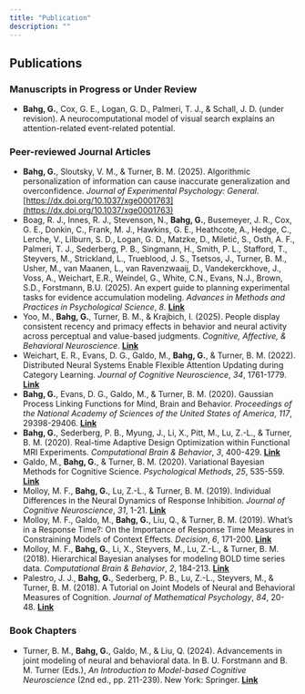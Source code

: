 ```yaml
---
title: "Publication"
description: ""
---
```


## Publications

### Manuscripts in Progress or Under Review
 * **Bahg, G.**, Cox, G. E., Logan, G. D., Palmeri, T. J., & Schall, J. D. (under revision). A neurocomputational model of visual search explains an attention-related event-related potential.

### Peer-reviewed Journal Articles
 * **Bahg, G.**, Sloutsky, V. M., & Turner, B. M. (2025). Algorithmic personalization of information can cause inaccurate generalization and overconfidence. *Journal of Experimental Psychology: General*. [https://dx.doi.org/10.1037/xge0001763](https://dx.doi.org/10.1037/xge0001763)
 * Boag, R. J., Innes, R. J., Stevenson, N., **Bahg, G.**, Busemeyer, J. R., Cox, G. E., Donkin, C., Frank, M. J., Hawkins, G. E., Heathcote, A., Hedge, C., Lerche, V., Lilburn, S. D., Logan, G. D., Matzke, D., Miletić, S., Osth, A. F., Palmeri, T. J., Sederberg, P. B., Singmann, H., Smith, P. L., Stafford, T., Steyvers, M., Strickland, L., Trueblood, J. S., Tsetsos, J., Turner, B. M., Usher, M., van Maanen, L., van Ravenzwaaij, D., Vandekerckhove, J., Voss, A., Weichart, E.R., Weindel, G., White, C.N., Evans, N.J., Brown, S.D., Forstmann, B.U. (2025). An expert guide to planning experimental tasks for evidence accumulation modeling. *Advances in Methods and Practices in Psychological Science*, *8*. [**Link**](https://doi.org/10.1177/25152459251336127)
 * Yoo, M., **Bahg, G.**, Turner, B. M., \& Krajbich, I. (2025). People display consistent recency and primacy effects in behavior and neural activity across perceptual and value-based judgments. *Cognitive, Affective, \& Behavioral Neuroscience*. [**Link**](https://doi.org/10.3758/s13415-025-01285-1)
 * Weichart, E. R., Evans, D. G., Galdo, M., **Bahg, G.**, & Turner, B. M. (2022). Distributed Neural Systems Enable Flexible Attention Updating during Category Learning. *Journal of Cognitive Neuroscience*, *34*, 1761-1779. [**Link**](https://direct.mit.edu/jocn/article/34/10/1761/111609/Distributed-Neural-Systems-Support-Flexible)
 * **Bahg, G.**, Evans, D. G., Galdo, M., & Turner, B. M. (2020). Gaussian Process Linking Functions for Mind, Brain and Behavior. *Proceedings of the National Academy of Sciences of the United States of America*, *117*, 29398-29406. [**Link**](https://www.pnas.org/doi/full/10.1073/pnas.1912342117)
 * **Bahg, G.**, Sederberg, P. B., Myung, J., Li, X., Pitt, M., Lu, Z.-L., \& Turner, B. M. (2020). Real-time Adaptive Design Optimization within Functional MRI Experiments. *Computational Brain & Behavior*, *3*, 400-429. [**Link**](https://link.springer.com/article/10.1007/s42113-020-00079-7)
 * Galdo, M., **Bahg, G.**, \& Turner, B. M. (2020). Variational Bayesian Methods for Cognitive Science. *Psychological Methods*, *25*, 535-559. [**Link**](https://psycnet.apa.org/record/2019-60516-001)
 * Molloy, M. F., **Bahg, G.**, Lu, Z.-L., \& Turner, B. M. (2019). Individual Differences in the Neural Dynamics of Response Inhibition. *Journal of Cognitive Neuroscience*, *31*, 1-21. [**Link**](https://direct.mit.edu/jocn/article/31/12/1976/95359/Individual-Differences-in-the-Neural-Dynamics-of)
 * Molloy, M. F., Galdo, M., **Bahg, G.**, Liu, Q., \& Turner, B. M. (2019). What’s in a Response Time?: On the Importance of Response Time Measures in Constraining Models of Context Effects. *Decision*, *6*, 171-200. [**Link**](https://psycnet.apa.org/record/2018-33269-001) 
 * Molloy, M. F., **Bahg, G.**, Li, X., Steyvers, M., Lu, Z.-L., \& Turner, B. M. (2018). Hierarchical Bayesian analyses for modeling BOLD time series data. *Computational Brain & Behavior*, *2*, 184-213. [**Link**](https://link.springer.com/article/10.1007/s42113-018-0013-5)
 * Palestro, J. J., **Bahg, G.**, Sederberg, P. B., Lu, Z.-L., Steyvers, M., \& Turner, B. M. (2018). A Tutorial on Joint Models of Neural and Behavioral Measures of Cognition. *Journal of Mathematical Psychology*, *84*, 20-48. [**Link**](https://www.sciencedirect.com/science/article/pii/S0022249617301335)

### Book Chapters
 * Turner, B. M., **Bahg, G.**, Galdo, M., \& Liu, Q. (2024). Advancements in joint modeling of neural and behavioral data. In B. U. Forstmann and B. M. Turner (Eds.), *An Introduction to Model-based Cognitive Neuroscience* (2nd ed., pp. 211-239). New York: Springer. [**Link**](https://doi.org/10.1007/978-3-031-45271-0_9)
